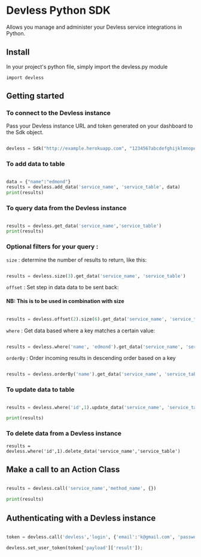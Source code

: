 # Devless Python SDK
Allows you manage and administer your Devless service integrations in Python.

## Install

In your project's python file, simply import the devless.py module

`import devless` 


## Getting started 

### To connect to the Devless instance 

Pass your Devless instance URL and token generated on your dashboard to the Sdk object.

```python

devless = Sdk("http://example.herokuapp.com", "1234567abcdefghijklmnopqrst")

```

### To add data to table 

```python

data = {"name":"edmond"}
results = devless.add_data('service_name', 'service_table', data)
print(results)

```

### To query data from the Devless instance 

```python

results = devless.get_data('service_name','service_table')
print(results)

```
### Optional filters for your query : 

``size`` : determine the number of results to return, like this:

```python

results = devless.size(3).get_data('service_name', 'service_table')

```

``offset`` : Set step in data data to be sent back: 

#### NB: This is to be used in combination with size

```python

results = devless.offset(2).size(6).get_data('service_name', 'service_table') 

```

``where`` : Get data based where a key matches a certain value: 

```python

results = devless.where('name', 'edmond').get_data('service_name', 'service_table') 

```

``orderBy`` : Order incoming results in descending order based on a key 

```python

results = devless.orderBy('name').get_data('service_name', 'service_table') 

```


### To update data to table 

```python

results = devless.where('id',1).update_data('service_name', 'service_table', {'name':'edmond'})

print(results) 

```

### To delete data from a Devless instance 

```
results = devless.where('id',1).delete_data('service_name','service_table')

```

## Make a call to an Action Class 

```python

results = devless.call('service_name','method_name', {})

print(results)

```

## Authenticating with a Devless instance

```python

token = devless.call('devless','login', {'email':'k@gmail.com', 'password':'password'});

devless.set_user_token(token['payload']['result']);

```




